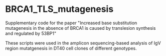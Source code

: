 # BRCA1_TLS_mutagenesis
Supplementary code for the paper "Increased base substitution mutagenesis in the absence of BRCA1 is caused by translesion synthesis and regulated by 53BP1"

These scripts were used in the amplicon sequencing-based analysis of IgV region mutatgenesis in DT40 cell clones of different genotypes.
